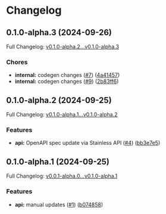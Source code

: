 # Changelog

## 0.1.0-alpha.3 (2024-09-26)

Full Changelog: [v0.1.0-alpha.2...v0.1.0-alpha.3](https://github.com/Find-AI/find-ai-node/compare/v0.1.0-alpha.2...v0.1.0-alpha.3)

### Chores

* **internal:** codegen changes ([#7](https://github.com/Find-AI/find-ai-node/issues/7)) ([4a41457](https://github.com/Find-AI/find-ai-node/commit/4a414578bc9cc212003503efdc99990d8d1d6c89))
* **internal:** codegen changes ([#9](https://github.com/Find-AI/find-ai-node/issues/9)) ([2b83ff6](https://github.com/Find-AI/find-ai-node/commit/2b83ff69e3303cab5584553acbe947a4b5a8a9ad))

## 0.1.0-alpha.2 (2024-09-25)

Full Changelog: [v0.1.0-alpha.1...v0.1.0-alpha.2](https://github.com/Find-AI/find-ai-node/compare/v0.1.0-alpha.1...v0.1.0-alpha.2)

### Features

* **api:** OpenAPI spec update via Stainless API ([#4](https://github.com/Find-AI/find-ai-node/issues/4)) ([bb3e7e5](https://github.com/Find-AI/find-ai-node/commit/bb3e7e5630b7be56d312b3dd7f2224396f044ece))

## 0.1.0-alpha.1 (2024-09-25)

Full Changelog: [v0.0.1-alpha.0...v0.1.0-alpha.1](https://github.com/Find-AI/find-ai-node/compare/v0.0.1-alpha.0...v0.1.0-alpha.1)

### Features

* **api:** manual updates ([#1](https://github.com/Find-AI/find-ai-node/issues/1)) ([b074858](https://github.com/Find-AI/find-ai-node/commit/b0748585e018b0680a1944677cd6c3232b304362))
